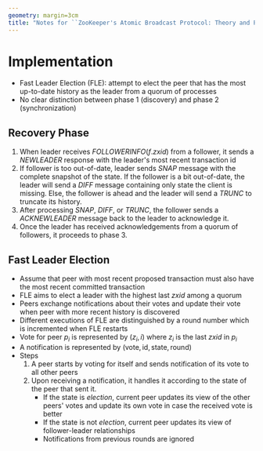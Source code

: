 ```yaml
---
geometry: margin=3cm
title: "Notes for ``ZooKeeper's Atomic Broadcast Protocol: Theory and Practice''"
---
```


# Implementation

- Fast Leader Election (FLE): attempt to elect the peer that has the most up-to-date history as the
  leader from a quorum of processes
- No clear distinction between phase 1 (discovery) and phase 2 (synchronization)

## Recovery Phase

1. When leader receives $FOLLOWERINFO(f.zxid)$ from a follower, it sends a $NEWLEADER$ response with
   the leader's most recent transaction id
2. If follower is too out-of-date, leader sends $SNAP$ message with the complete snapshot of the
   state. If the follower is a bit out-of-date, the leader will send a $DIFF$ message containing
   only state the client is missing. Else, the follower is ahead and the leader will send a $TRUNC$
   to truncate its history.
3. After processing $SNAP$, $DIFF$, or $TRUNC$, the follower sends a $ACKNEWLEADER$ message back to
   the leader to acknowledge it.
4. Once the leader has received acknowledgements from a quorum of followers, it proceeds to phase 3.

## Fast Leader Election

- Assume that peer with most recent proposed transaction must also have the most recent committed
  transaction
- FLE aims to elect a leader with the highest last $zxid$ among a quorum
- Peers exchange notifications about their votes and update their vote when peer with more recent
  history is discovered
- Different executions of FLE are distinguished by a round number which is incremented when FLE
  restarts
- Vote for peer $p_i$ is represented by $(z_i, i)$ where $z_i$ is the last $zxid$ in $p_i$
- A notification is represented by $(\textrm{vote}, \textrm{id}, \textrm{state}, \textrm{round})$
- Steps
  1. A peer starts by voting for itself and sends notification of its vote to all other peers
  2. Upon receiving a notification, it handles it according to the state of the peer that sent it.
     - If the state is _election_, current peer updates its view of the other peers' votes and
       update its own vote in case the received vote is better
     - If the state is not _election_, current peer updates its view of follower-leader
       relationships
     - Notifications from previous rounds are ignored
